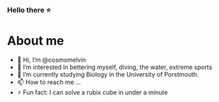 ### Hello there ⭐

# About me
- 👋 Hi, I’m @cosmomelvin
- 👀 I’m interested in bettering myself, diving, the water, extreme sports
- 🌱 I’m currently studying Biology in the University of Porstmouth.
- 📫 How to reach me ...
- ⚡ Fun fact: I can solve a rubix cube in under a minute


<!---
cosmomelvin/cosmomelvin is a ✨ special ✨ repository because its `README.md` (this file) appears on your GitHub profile.
You can click the Preview link to take a look at your changes.
--->
